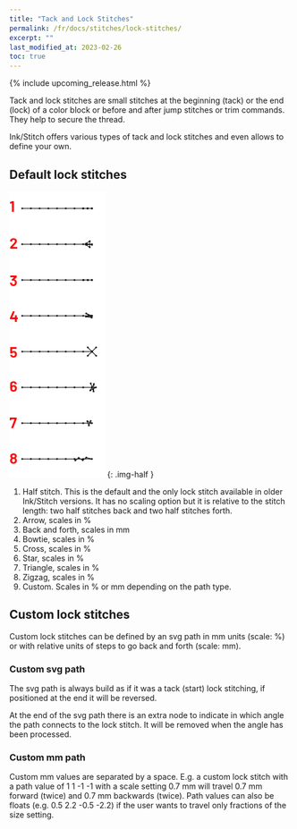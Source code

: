 ```yaml
---
title: "Tack and Lock Stitches"
permalink: /fr/docs/stitches/lock-stitches/
excerpt: ""
last_modified_at: 2023-02-26
toc: true
---
```

{% include upcoming_release.html %}

Tack and lock stitches are small stitches at the beginning (tack) or the end (lock) of a color block or before and after jump stitches or trim commands. They help to secure the thread.

Ink/Stitch offers various types of tack and lock stitches and even allows to define your own.

## Default lock stitches

![Lock stitch variants](/assets/images/docs/lock-stitches.png)
{: .img-half }

1. Half stitch. This is the default and the only lock stitch available in older Ink/Stitch versions. It has no scaling option but it is relative to the stitch length: two half stitches back and two half stitches forth.
2. Arrow, scales in %
3. Back and forth, scales in mm
4. Bowtie, scales in %
5. Cross, scales in %
6. Star, scales in %
7. Triangle, scales in %
8. Zigzag, scales in %
9. Custom. Scales in % or mm depending on the path type.

## Custom lock stitches

Custom lock stitches can be defined by an svg path in mm units (scale: %) or with relative units of steps to go back and forth (scale: mm).

### Custom svg path

The svg path is always build as if it was a tack (start) lock stitching, if positioned at the end it will be reversed.

At the end of the svg path there is an extra node to indicate in which angle the path connects to the lock stitch. It will be removed when the angle has been processed.

### Custom mm path

Custom mm values are separated by a space. E.g. a custom lock stitch with a path value of 1 1 -1 -1 with a scale setting 0.7 mm will travel 0.7 mm forward (twice) and 0.7 mm backwards (twice). Path values can also be floats (e.g. 0.5 2.2 -0.5 -2.2) if the user wants to travel only fractions of the size setting.
